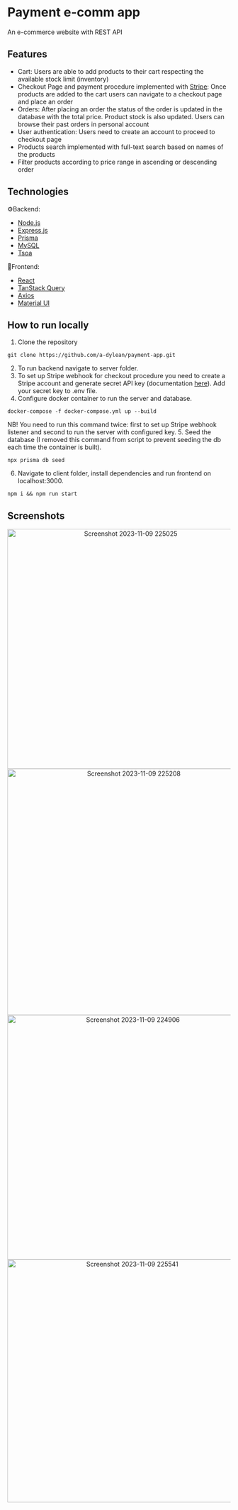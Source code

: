 # Payment e-comm app
An e-commerce website with REST API

## Features ##
* Cart: Users are able to add products to their cart respecting the available stock limit (inventory)
* Checkout Page and payment procedure implemented with [Stripe](https://stripe.com/en-gb-fr): Once products are added to the cart users can navigate to a checkout page and place an order
* Orders: After placing an order the status of the order is updated in the database with the total price. Product stock is also updated. Users can browse their past orders in personal account
* User authentication: Users need to create an account to proceed to checkout page
* Products search implemented with full-text search based on names of the products
* Filter products according to price range in ascending or descending order

## Technologies ##
⚙️Backend:
* [Node.js](https://nodejs.org/en/docs)
* [Express.js](https://expressjs.com/)
* [Prisma](https://www.prisma.io/docs)
* [MySQL](https://www.mysql.com/)
* [Tsoa](https://tsoa-community.github.io/docs/)

🎨Frontend:
* [React](https://react.dev/)
* [TanStack Query](https://tanstack.com/query/latest/docs/react/overview)
* [Axios](https://axios-http.com/docs/intro)
* [Material UI](https://mui.com/material-ui/)

## How to run locally ##
1. Clone the repository
```
git clone https://github.com/a-dylean/payment-app.git
```
2. To run backend navigate to server folder.
3. To set up Stripe webhook for checkout procedure you need to create a Stripe account and generate secret API key (documentation [here](https://stripe.com/docs/keys)). Add your secret key to .env file.
4. Configure docker container to run the server and database.
```
docker-compose -f docker-compose.yml up --build
```
NB! You need to run this command twice: first to set up Stripe webhook listener and second to run the server with configured key.
5. Seed the database (I removed this command from script to prevent seeding the db each time the container is built).
```
npx prisma db seed
```
6. Navigate to client folder, install dependencies and run frontend on localhost:3000.
```
npm i && npm run start
```

## Screenshots ##
<p align="center" width="100%">
<img width="541" alt="Screenshot 2023-11-09 225025" src="https://github.com/a-dylean/payment-app/assets/83976465/561c9537-4901-4317-8b6f-81e41d6b0178">
<img width="555" alt="Screenshot 2023-11-09 225208" src="https://github.com/a-dylean/payment-app/assets/83976465/ebbb36d4-cb9a-4416-8316-fa366da7419f">
<img width="551" alt="Screenshot 2023-11-09 224906" src="https://github.com/a-dylean/payment-app/assets/83976465/30319960-85f9-4d43-a66f-495d329dc2b3">
<img width="548" alt="Screenshot 2023-11-09 225541" src="https://github.com/a-dylean/payment-app/assets/83976465/e0646625-76d4-4942-a704-77e0a8aca39a">
</p>
